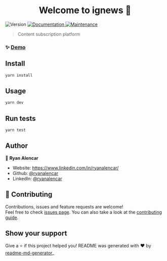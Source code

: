 <h1 align="center">Welcome to ignews 👋</h1>
<p>
  <img alt="Version" src="https://img.shields.io/badge/version-0.1.0-blue.svg?cacheSeconds=2592000" />
  <a href="https://github.com/ryanalencar/ignews#readme" target="_blank">
    <img alt="Documentation" src="https://img.shields.io/badge/documentation-yes-brightgreen.svg" />
  </a>
  <a href="https://github.com/ryanalencar/ignews/graphs/commit-activity" target="_blank">
    <img alt="Maintenance" src="https://img.shields.io/badge/Maintained%3F-yes-green.svg" />
  </a>
</p>

> Content subscription platform

### ✨ [Demo](https://ignews-ryanalencar.vercel.app/)

## Install

```sh
yarn install
```

## Usage

```sh
yarn dev
```

## Run tests

```sh
yarn test
```

## Author

👤 **Ryan Alencar**

* Website: https://www.linkedin.com/in/ryanalencar/
* Github: [@ryanalencar](https://github.com/ryanalencar)
* LinkedIn: [@ryanalencar](https://linkedin.com/in/ryanalencar)

## 🤝 Contributing

Contributions, issues and feature requests are welcome!<br />Feel free to check [issues page](https://github.com/ryanalencar/ignews/issues). You can also take a look at the [contributing guide](https://github.com/ryanalencar/ignews/blob/master/CONTRIBUTING.md).

## Show your support

Give a ⭐️ if this project helped you!
 README was generated with ❤️ by [readme-md-generator](https://github.com/kefranabg/readme-md-generator)_
